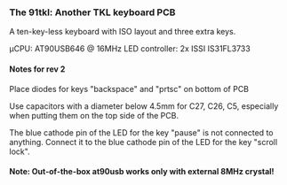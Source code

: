 ### The 91tkl: Another TKL keyboard PCB

A ten-key-less keyboard with ISO layout and three extra keys.

µCPU: AT90USB646 @ 16MHz
LED controller: 2x ISSI IS31FL3733

#### Notes for rev 2

Place diodes for keys "backspace" and "prtsc" on bottom of PCB

Use capacitors with a diameter below 4.5mm for C27, C26, C5, especially when putting them on the top side of the PCB.

The blue cathode pin of the LED for the key "pause" is not connected to anything. Connect it to the blue cathode pin of the LED for the key "scroll lock". 

#### Note: Out-of-the-box at90usb works only with external 8MHz crystal!
